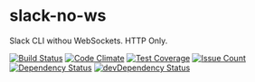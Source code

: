# slack-no-ws
Slack CLI withou WebSockets. HTTP Only.

[![Build Status](https://travis-ci.org/calimaborges/slack-no-ws.svg?branch=master)](https://travis-ci.org/calimaborges/slack-no-ws)
[![Code Climate](https://codeclimate.com/github/calimaborges/slack-no-ws/badges/gpa.svg)](https://codeclimate.com/github/calimaborges/slack-no-ws)
[![Test Coverage](https://codeclimate.com/github/calimaborges/slack-no-ws/badges/coverage.svg)](https://codeclimate.com/github/calimaborges/slack-no-ws/coverage)
[![Issue Count](https://codeclimate.com/github/calimaborges/slack-no-ws/badges/issue_count.svg)](https://codeclimate.com/github/calimaborges/slack-no-ws)
[![Dependency Status](https://david-dm.org/calimaborges/slack-no-ws.svg)](https://david-dm.org/calimaborges/slack-no-ws)
[![devDependency Status](https://david-dm.org/calimaborges/slack-no-ws/dev-status.svg)](https://david-dm.org/calimaborges/slack-no-ws#info=devDependencies)